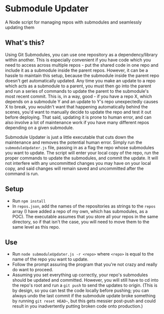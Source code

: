 # Submodule Updater
A Node script for managing repos with submodules and seamlessly updating them

## What's this?
Using Git Submodules, you can use one repository as a dependency/library within another. This is especially convenient if you have code which you need to access across multiple repos - put the shared code in one repo and include it as a submodule inside the parent repos. However, it can be a hassle to maintain this setup, because the submodule inside the parent repo doesn't get automatically updated. Any time you make an update to a repo which acts as a submodule to a parent, you must then go into the parent and run a series of commands to update the parent to the submodule's most recent commit. This is, in a way, good - if you have a repo X, which depends on a submodule Y and an update to Y's repo unexpectedly causes X to break, you wouldn't want that happening automatically behind the scenes, you'd want to manually decide to update the repo and test it out before deploying. That said, updating it is prone to human error, and can also involve a lot of maintenance work if you have many different repos depending on a given submodule.

Submodule Updater is just a little executable that cuts down the maintenance and removes the potential human error. Simply run the `submoduleUpdater.js` file, passing in as a flag the repo whose submodules you want to update. The script will enter your local copy of the repo, run the proper commands to update the submodules, and commit the update. It will not interfere with any uncommitted changes you may have on your local copy, and said changes will remain saved and uncommitted after the command is run.

## Setup

* Run `npm install`
* In `repos.json`, add the names of the repositories as strings to the `repos` array (I have added a repo of my own, which has submodules, as a POC). The executable assumes that you store all your repos in the same directory, so if that isn't the case, you will need to move them to the same level as this repo.

## Use

* Run `node submoduleUpdater.js -r <repo>` where `<repo>` is equal to the name of the repo you want to update.
* Follow the prompt assuring the program that you're not crazy and really do want to proceed.
* Assuming you set everything up correctly, your repo's submodules should be updated and committed. However, you will still have to cd into the repo's root and run a `git push` to send the updates to origin. (This is by design, so you can test the code locally before pushing; you can always undo the last commit if the submodule update broke something by running `git reset HEAD~`, but this gets messier post-push and could result in you inadvertently putting broken code onto production.)
